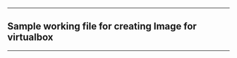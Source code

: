 -----------------------------------------------------------------------------------------------
## Sample working file for creating Image for virtualbox
-----------------------------------------------------------------------------------------------
